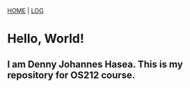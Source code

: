 [HOME](.) | [LOG](TXT/mylog.txt)

# Hello, World!

## I am Denny Johannes Hasea. This is my repository for OS212 course.


